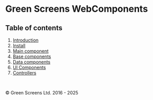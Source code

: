 # Green Screens WebComponents

## Table of contents 

1. [Introduction](./quickintro.md)
2. [Install](./install.md)
3. [Main component](./GSElement.md)
4. [Base components](./base/index.md)
5. [Data components](./data/index.md)
6. [UI Components](./components/index.md)
7. [Controllers](./controllers/index.md)
    
<br>

&copy; Green Screens Ltd. 2016 - 2025
